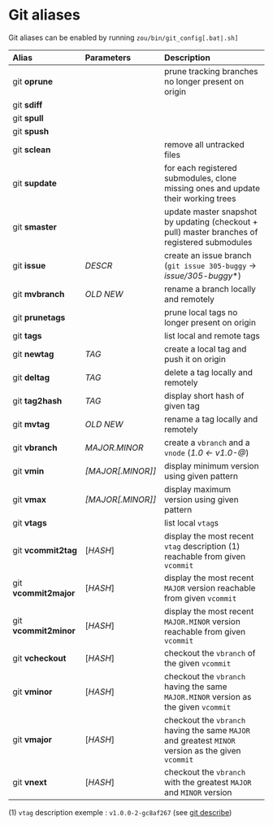 # Git aliases

Git aliases can be enabled by running `zou/bin/git_config[.bat|.sh]`

| Alias | Parameters | Description
|:-|:-|:-
| git **oprune** || prune tracking branches no longer present on origin
| git **sdiff** ||
| git **spull** ||
| git **spush** ||
| git **sclean** || remove all untracked files
| git **supdate** || for each registered submodules, clone missing ones and update their working trees
| git **smaster** || update master snapshot by updating (checkout + pull) master branches of registered submodules
| git **issue** | *DESCR* | create an issue branch (`git issue 305-buggy` -> *issue/305-buggy**)
| git **mvbranch** | *OLD NEW* | rename a branch locally and remotely
| git **prunetags** || prune local tags no longer present on origin
| git **tags** || list local and remote tags
| git **newtag** | *TAG* | create a local tag and push it on origin
| git **deltag** | *TAG* | delete a tag locally and remotely
| git **tag2hash** | *TAG* | display short hash of given tag
| git **mvtag** | *OLD NEW* | rename a tag locally and remotely
| git **vbranch** | *MAJOR.MINOR* | create a `vbranch` and a `vnode` (*1.0 <- v1.0-@*)
| git **vmin** | *[MAJOR[.MINOR]]* | display minimum version using given pattern
| git **vmax** | *[MAJOR[.MINOR]]* | display maximum version using given pattern
| git **vtags** || list local `vtag`s
| git **vcommit2tag** | [*HASH*] | display the most recent `vtag` description (1) reachable from given `vcommit`
| git **vcommit2major** | [*HASH*] | display the most recent `MAJOR` version reachable from given `vcommit`
| git **vcommit2minor** | [*HASH*] | display the most recent `MAJOR.MINOR` version reachable from given `vcommit`
| git **vcheckout** | [*HASH*] | checkout the `vbranch` of the given `vcommit`
| git **vminor** | [*HASH*] | checkout the `vbranch` having the same `MAJOR.MINOR` version as the given `vcommit`
| git **vmajor** | [*HASH*] | checkout the `vbranch` having the same `MAJOR` and greatest `MINOR` version as the given `vcommit`
| git **vnext** | [*HASH*] | checkout the `vbranch` with the greatest `MAJOR` and `MINOR` version

(1) `vtag` description exemple : `v1.0.0-2-gc8af267` (see [git describe](https://git-scm.com/docs/git-describe))
